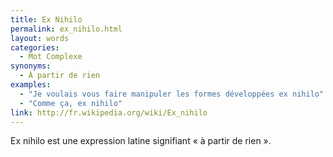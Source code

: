 ```yaml
---
title: Ex Nihilo
permalink: ex_nihilo.html
layout: words
categories:
  - Mot Complexe
synonyms:
  - À partir de rien
examples:
  - "Je voulais vous faire manipuler les formes développées ex nihilo"
  - "Comme ça, ex nihilo"
link: http://fr.wikipedia.org/wiki/Ex_nihilo
---
```


Ex nihilo est une expression latine signifiant « à partir de rien ».
